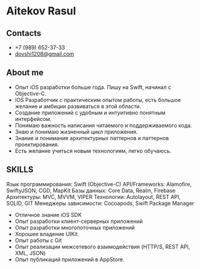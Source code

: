 # Aitekov Rasul

## Contacts

- +7 (989) 652-37-33
- dovshi1208@gmail.com 

## About me

- Опыт iOS разработки больше года. Пишу на Swift, начинал с Objective-C.
- iOS Разработчик с практическим опытом работы, есть большое желание и амбиции развиваться в этой области.
- Создание приложений с удобным и интуитивно понятным интерфейсом.
- Понимаю важность написания читаемого и поддерживаемого кода.
- Знаю и понимаю жизненный цикл приложения.
- Знание и понимание архитектурных паттернов и паттернов проектирования.
- Есть желание учиться новым технологиям, легко обучаюсь.

## SKILLS

Язык программирования: Swift (Objective-C)
API/Frameworks: Alamofire, SwiftyJSON, CGD, MapKit
Базы данных: Core Data, Realm, Firebase
Архитектуры: MVC, MVVM, VIPER
Технологии: Autolayout, REST API, SOLID, GIT
Менеджеры зависимости: Cocoapods, Swift Package Manager

- Отличное знание iOS SDK
- Опыт разработки клиент-серверных приложений
- Опыт разработки многопоточных приложений
- Хорошее владение UIKit
- Опыт работы с Git
- Опыт реализации межсетевого взаимодействия (HTTP/S, REST API, XML, JSON)
- Опыт публикаций приложений в AppStore.
